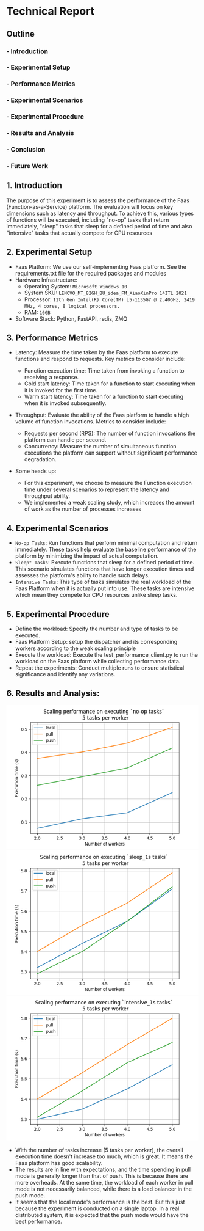 # Technical Report

## Outline

### - Introduction

### - Experimental Setup

### - Performance Metrics

### - Experimental Scenarios

### - Experimental Procedure

### - Results and Analysis

### - Conclusion

### - Future Work

## 1. Introduction

The purpose of this experiment is to assess the performance of the Faas (Function-as-a-Service) platform. The evaluation will focus on key dimensions such as latency and throughput. To achieve this, various types of functions will be executed, including "no-op" tasks that return immediately, "sleep" tasks that sleep for a defined period of time and also "intensive" tasks that actually compete for CPU resources

## 2. Experimental Setup

- Faas Platform: We use our self-implementing Faas platform. See the requirements.txt file for the required packages and modules
- Hardware Infrastructure:
    - Operating System: `Microsoft Windows 10`
    - System SKU: `LENOVO_MT_82GH_BU_idea_FM_XiaoXinPro 14ITL 2021`
    - Processor: `11th Gen Intel(R) Core(TM) i5-1135G7 @ 2.40GHz, 2419 MHz, 4 cores, 8 logical processors.`
    - RAM: `16GB`
- Software Stack: Python, FastAPI, redis, ZMQ

## 3. Performance Metrics

 - Latency: Measure the time taken by the Faas platform to execute functions and respond to requests. Key metrics to consider include:
    - Function execution time: Time taken from invoking a function to receiving a response.
    - Cold start latency: Time taken for a function to start executing when it is invoked for the first time. 
    - Warm start latency: Time taken for a function to start executing when it is invoked subsequently.
    
 - Throughput: Evaluate the ability of the Faas platform to handle a high volume of function invocations. Metrics to consider include:
    - Requests per second (RPS): The number of function invocations the platform can handle per second.
    - Concurrency: Measure the number of simultaneous function executions the platform can support without significant performance degradation.
    
 - Some heads up:
    - For this experiment, we choose to measure the Function execution time under several scenarios to represent the latency and throughput ability. 
    - We implemented a weak scaling study, which increases the amount of work as the number of processes increases
    
## 4. Experimental Scenarios

 - `No-op Tasks`: Run functions that perform minimal computation and return immediately. These tasks help evaluate the baseline performance of the platform by minimizing the impact of actual computation.
 - `Sleep" Tasks`: Execute functions that sleep for a defined period of time. This scenario simulates functions that have longer execution times and assesses the platform's ability to handle such delays.
 - `Intensive Tasks`: This type of tasks simulates the real workload of the Faas Platform when it is actually put into use. These tasks are intensive which mean they compete for CPU resources unlike sleep tasks.

## 5. Experimental Procedure

 - Define the workload: Specify the number and type of tasks to be executed.
 - Faas Platform Setup: setup the dispatcher and its corresponding workers according to the weak scaling principle
 - Execute the workload: Execute the test_performance_client.py to run the workload on the Faas platform while collecting performance data.
 - Repeat the experiments: Conduct multiple runs to ensure statistical significance and identify any variations.

## 6. Results and Analysis:
![noop](./noop.png)
![sleep](./sleep_1s.png)
![intensive](./intensive_1s.png)

 - With the number of tasks increase (5 tasks per worker), the overall execution time doesn't increase too much, which is great. It means the Faas platform has good scalability.
 - The results are in line with expectations, and the time spending in pull mode is generally longer than that of push. This is because there are more overheads. At the same time, the workload of each worker in pull mode is not necessarily balanced, while there is a load balancer in the push mode.
 - It seems that the local mode's performance is the best. But this just because the experiment is conducted on a single laptop. In a real distributed system, it is expected that the push mode would have the best performance.

